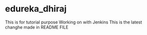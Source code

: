 # edureka_dhiraj
This is for tutorial purpose
Working on with Jenkins
This is the latest changhe made in README FILE
